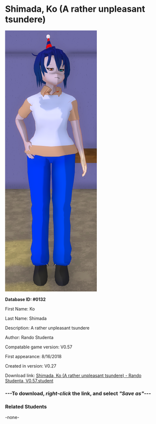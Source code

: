 # Shimada, Ko (A rather unpleasant tsundere)

<img src="../../Files/Images/Shimada, Ko (A rather unpleasant tsundere).png" title="Shimada, Ko (A rather unpleasant tsundere) - Rando Studenta, V0.57">

**Database ID: #0132**

First Name: Ko

Last Name: Shimada

Description: A rather unpleasant tsundere

Author: Rando Studenta

Compatable game version: V0.57

First appearance: 8/16/2018

Created in version: V0.27

Download link: <a href="https://raw.githubusercontent.com/Arbiter1223/Daigaku-Gurashi-Custom-Students/master/Files/Student%20Files/Shimada%2C%20Ko%20(A%20rather%20unpleasant%20tsundere)%20-%20Rando%20Studenta%2C%20V0.57.student">Shimada, Ko (A rather unpleasant tsundere) - Rando Studenta, V0.57.student</a>

### ---**To download, _right-click_ the link, and select _"Save as"_**---

### Related Students

-none-
